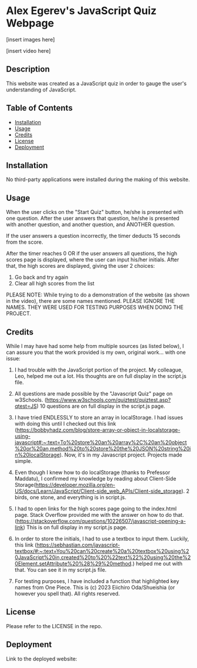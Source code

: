 # Alex Egerev's JavaScript Quiz Webpage

[insert images here]

[insert video here]

## Description

This website was created as a JavaScript quiz in order to gauge the user's understanding of JavaScript.

## Table of Contents
- [Installation](#installation)
- [Usage](#usage)
- [Credits](#credits)
- [License](#license)
- [Deployment](#deployment)

## Installation

No third-party applications were installed during the making of this website.

## Usage

When the user clicks on the "Start Quiz" button, he/she is presented with one question. After the user answers that question, he/she is presented with another question, and another question, and ANOTHER question. 

If the user answers a question incorrectly, the timer deducts 15 seconds from the score.

After the timer reaches 0 OR if the user answers all questions, the high scores page is displayed, where the user can input his/her initials. After that, the high scores are displayed, giving the user 2 choices:
1. Go back and try again
2. Clear all high scores from the list

PLEASE NOTE: While trying to do a demonstration of the website (as shown in the video), there are some names mentioned. PLEASE IGNORE THE NAMES. THEY WERE USED FOR TESTING PURPOSES WHEN DOING THE PROJECT. 

## Credits

While I may have had some help from multiple sources (as listed below), I can assure you that the work provided is my own, original work... with one issue: 

1. I had trouble with the JavaScript portion of the project. My colleague, Leo, helped me out a lot. His thoughts are on full display in the script.js file.

2. All questions are made possible by the "Javascript Quiz" page on w3Schools. (https://www.w3schools.com/quiztest/quiztest.asp?qtest=JS) 10 questions are on full display in the script.js page.

3. I have tried ENDLESSLY to store an array in localStorage. I had issues with doing this until I checked out this link (https://bobbyhadz.com/blog/store-array-or-object-in-localstorage-using-javascript#:~:text=To%20store%20an%20array%2C%20an%20object%20or%20an,method%20to%20store%20the%20JSON%20string%20in%20localStorage). Now, it's in my Javascript project. Projects made simple. 

4. Even though I knew how to do localStorage (thanks to Prefessor Maddatu), I confirmed my knowledge by reading about Client-Side Storage(https://developer.mozilla.org/en-US/docs/Learn/JavaScript/Client-side_web_APIs/Client-side_storage). 2 birds, one stone, and everything is in script.js.

5. I had to open links for the high scores page going to the index.html page. Stack Overflow provided me with the answer on how to do that. (https://stackoverflow.com/questions/10226507/javascript-opening-a-link) This is on full display in my script.js page. 

6. In order to store the initials, I had to use a textbox to input them. Luckily, this link (https://sebhastian.com/javascript-textbox/#:~:text=You%20can%20create%20a%20textbox%20using%20JavaScript%20in,created%20to%20%22text%22%20using%20the%20Element.setAttribute%20%28%29%20method.) helped me out with that. You can see it in my script.js file.

7. For testing purposes, I have included a function that highlighted key names from One Piece. This is (c) 2023 Eiichiro Oda/Shueishia (or however you spell that). All rights reserved. 

## License

Please refer to the LICENSE in the repo.

## Deployment
Link to the deployed website: 